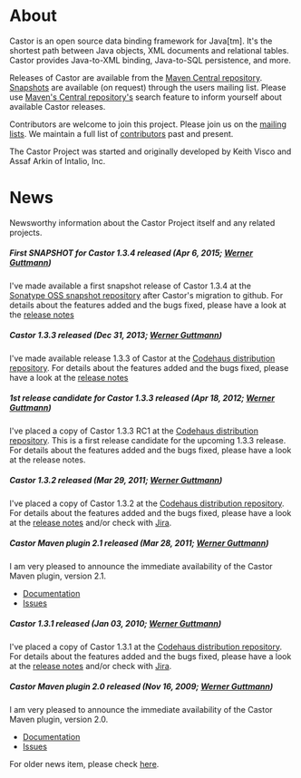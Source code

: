 # About

Castor is an open source data binding framework for Java[tm]. It's the shortest path between Java objects, XML documents and relational tables. Castor provides Java-to-XML binding, Java-to-SQL persistence, and more.

Releases of Castor are available from the [Maven Central repository](http://repo1.maven.org/maven2/org/codehaus/castor/). [Snapshots](https://oss.sonatype.org/content/groups/public/org/codehaus/castor/) are available (on request) through the users mailing list. Please use 
[Maven's Central repository's](http://search.maven.org/#search|ga|1|g%3A%22org.codehaus.castor%22) search feature to inform yourself about available Castor releases.

Contributors are welcome to join this project. Please join us on the [mailing lists](../support/mailing-lists.html). We maintain a full list of [contributors](../support/contributors.html) past and present.

The Castor Project was started and originally developed by Keith Visco and Assaf Arkin of Intalio, Inc.

# News

Newsworthy information about the Castor Project itself and any related projects.

##### First SNAPSHOT for Castor 1.3.4 released (Apr 6, 2015; [Werner Guttmann](mailto:werner.guttmann@codehaus.org))

I've made available a first snapshot release of Castor 1.3.4 at the  
[Sonatype OSS snapshot repository](https://oss.sonatype.org/content/groups/public/org/codehaus/castor/) after Castor's migration to github. For details about the features added and the bugs fixed, please have a look at the [release notes](http://jira.codehaus.org/browse/CASTOR/fixforversion/21121)

##### Castor 1.3.3 released (Dec 31, 2013; [Werner Guttmann](mailto:werner.guttmann@codehaus.org))

I've made available release 1.3.3 of Castor at the
[Codehaus distribution repository](http://dist.codehaus.org/castor/1.3.3/). For details about the features added and the bugs fixed, please have
a look at the [release notes](http://jira.codehaus.org/secure/ReleaseNote.jspa?projectId=10891&amp;version=18424)

##### 1st release candidate for Castor 1.3.3 released (Apr 18, 2012; [Werner Guttmann](mailto:werner.guttmann@codehaus.org))

I've placed a copy of Castor 1.3.3 RC1 at the
[Codehaus distribution repository](http://dist.codehaus.org/castor/1.3.3rc1/). This is a first release candidate for the upcoming 1.3.3 release. For details about the features added and the bugs fixed, please have a look at the release notes.

##### Castor 1.3.2 released (Mar 29, 2011; [Werner Guttmann](mailto:werner.guttmann@codehaus.org))

I've placed a copy of Castor 1.3.2 at the
[Codehaus distribution repository](http://dist.codehaus.org/castor/1.3.2/). For details about the features added and the bugs fixed, please have
a look at the [release notes](release-notes.html) and/or check with [Jira](http://jira.codehaus.org/browse/CASTOR).

##### Castor Maven plugin 2.1 released (Mar 28, 2011; [Werner Guttmann](mailto:werner.guttmann@codehaus.org))

I am very pleased to announce the immediate availability of the Castor Maven plugin, version 2.1.
                
* [Documentation](http://mojo.codehaus.org/castor-maven-plugin/)
* [Issues](http://jira.codehaus.org/browse/MCASTOR)

##### Castor 1.3.1 released (Jan 03, 2010; [Werner Guttmann](mailto:werner.guttmann@codehaus.org))

I've placed a copy of Castor 1.3.1 at the
[Codehaus distribution repository](http://dist.codehaus.org/castor/1.3.1/). For details about the features added and the bugs fixed, please have
a look at the [release notes](release-notes.html) and/or check with [Jira](http://jira.codehaus.org/browse/CASTOR).

##### Castor Maven plugin 2.0 released (Nov 16, 2009; [Werner Guttmann](mailto:werner.guttmann@codehaus.org))

I am very pleased to announce the immediate availability of the Castor Maven plugin, version 2.0.
                
* [Documentation](http://mojo.codehaus.org/castor-maven-plugin/)
* [Issues](http://jira.codehaus.org/browse/MCASTOR)

For older news item, please check [here](old-news.html).

